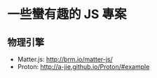 # 一些蠻有趣的 JS 專案

## 物理引擎
* Matter.js: http://brm.io/matter-js/
* Proton: http://a-jie.github.io/Proton/#example
